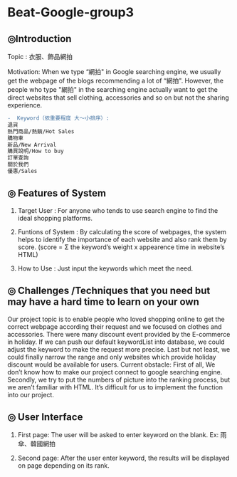 # Beat-Google-group3
◎Introduction
-------
Topic : 衣服、飾品網拍

Motivation: 
When we type “網拍" in Google searching engine, we usually get the webpage of the blogs recommending a lot of “網拍". However, the people who type "網拍" in the searching engine actually want to get the direct websites that sell clothing, accessories and so on but not the sharing experience.


```diff
-  Keyword（依重要程度 大～小排序）:
退貨
熱門商品/熱銷/Hot Sales
購物車
新品/New Arrival
購買說明/How to buy
訂單查詢
關於我們
優惠/Sales
```

◎ Features of System
-------
1. Target User : 
 For anyone who tends to use search engine to find the ideal  shopping platforms.

2. Funtions of System :
By calculating the score of webpages, the system helps to identify the importance of each website and also rank them by score.
 (score = Σ the keyword’s weight x appearence time in website’s HTML)

3. How to Use :
Just input the keywords which meet the need.


◎ Challenges /Techniques that you need but may have a hard time to learn on your own
-------

Our project topic is to enable people who loved shopping online to get the correct webpage according their request and we focused on clothes and accessories. There were many discount event provided by the E-commerce in holiday. If we can push our default keywordList into database, we could adjust the keyword to make the request more precise. Last but not least, we could finally narrow the range and only websites which provide holiday discount would be available for users.
Current obstacle: First of all, We don’t know how to make our project connect to google searching engine. Secondly, we try to put the numbers of picture into the ranking process, but we aren’t familiar with HTML. It’s difficult for us to implement the function into our project. 



◎ User Interface
-------
1. First page: The user will be asked to enter keyword on the blank. Ex: 雨傘、韓國網拍

2. Second page: After the user enter keyword, the results will be displayed on page depending on its rank.
